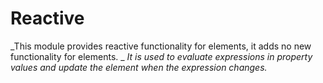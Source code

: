# Reactive
_This module provides reactive functionality for elements, it adds no new functionality for elements. _
_It is used to evaluate expressions in property values and update the element when the expression changes._
